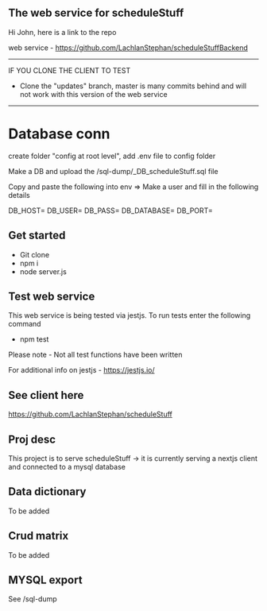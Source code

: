 ## The web service for scheduleStuff

Hi John, here is a link to the repo

web service - https://github.com/LachlanStephan/scheduleStuffBackend

---

IF YOU CLONE THE CLIENT TO TEST

- Clone the "updates" branch, master is many commits behind and will not work with this version of the web service

---

# Database conn

create folder "config at root level", add .env file to config folder

Make a DB and upload the /sql-dump/\_DB_scheduleStuff.sql file

Copy and paste the following into env => Make a user and fill in the following details

DB_HOST=
DB_USER=
DB_PASS=
DB_DATABASE=
DB_PORT=

## Get started

- Git clone
- npm i
- node server.js

## Test web service

This web service is being tested via jestjs. To run tests enter the following command

- npm test

Please note - Not all test functions have been written

For additional info on jestjs - https://jestjs.io/

## See client here

https://github.com/LachlanStephan/scheduleStuff

## Proj desc

This project is to serve scheduleStuff -> it is currently serving a nextjs client and connected to a mysql database

## Data dictionary

To be added

## Crud matrix

To be added

## MYSQL export

See /sql-dump
